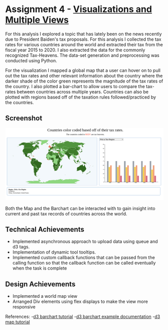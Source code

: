 Assignment 4 - [Visualizations and Multiple Views](https://ashishjumbo.github.io/04-multiple-views/)  
===

For this analysis I explored a topic that has lately been on the news recently due to President Baiden's tax proposals. For this analysis I collected the tax rates for various countries around the world and extracted their tax from the fiscal year 2015 to 2020. I also extracted the data for the commonly recognized Tax-Heavens. The data-set generation and preprocessing was conducted using Python.

For the visualization I mapped a global map that a user can hover on to pull out the tax rates and other relevant information about the country where the darker shade of the color green represents the magnitude of the tax rates of the country. I also plotted a bar-chart to allow users to compare the tax-rates between countries across multiple years. Countries can also be plotted with regions based off of the taxation rules followed/practiced by the countries.   

Screenshot
-----------------
![Example Image](./images/screenshot3.png)


Both the Map and the Barchart can be interacted with to gain insight into current and past tax records of countries across the world.

Technical Achievements
------------
- Implemented asynchronous approach to upload data using queue and d3 tags.
- Implementation of dynamic tool tooltips.
- Implemented custom callback functions that can be passed from the calling function so that the callback function can be called eventually when the task is complete

Design Achievements
----------------
- Implemented a world map view
- Arranged Div elements using flex displays to make the view more responsive

References:
-[d3 barchart tutorial](https://bl.ocks.org/mbostock/3885304)
-[d3 barchart example documentation](https://www.d3-graph-gallery.com/barplot.html)
-[d3 map tutorial](https://www.d3-graph-gallery.com/graph/choropleth_hover_effect.html)
